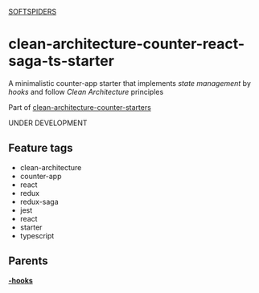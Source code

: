 [SOFTSPIDERS](https://github.com/softspiders/softspiders)

# clean-architecture-counter-react-saga-ts-starter

A minimalistic counter-app starter that implements *state management* by *hooks* and follow *Clean Architecture* principles

Part of [clean-architecture-counter-starters](https://github.com/softspiders/clean-architecture-counter-starters/blob/master/README.md)

UNDER DEVELOPMENT

## Feature tags
- clean-architecture
- counter-app
- react
- redux
- redux-saga
- jest
- react
- starter
- typescript

## Parents

[**-hooks**](https://github.com/softspiders/clean-architecture-counter-starters/tree/clean-architecture-counter-react)

